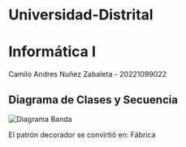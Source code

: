 # Universidad-Distrital
# Informática I 
Camilo Andres Nuñez Zabaleta - 20221099022

## Diagrama de Clases y Secuencia
![Diagrama Banda](https://user-images.githubusercontent.com/22761177/160521427-e5711fe0-64ae-4bad-b6f8-d2398c7e564d.png)

El patrón decorador se convirtió en: Fábrica

